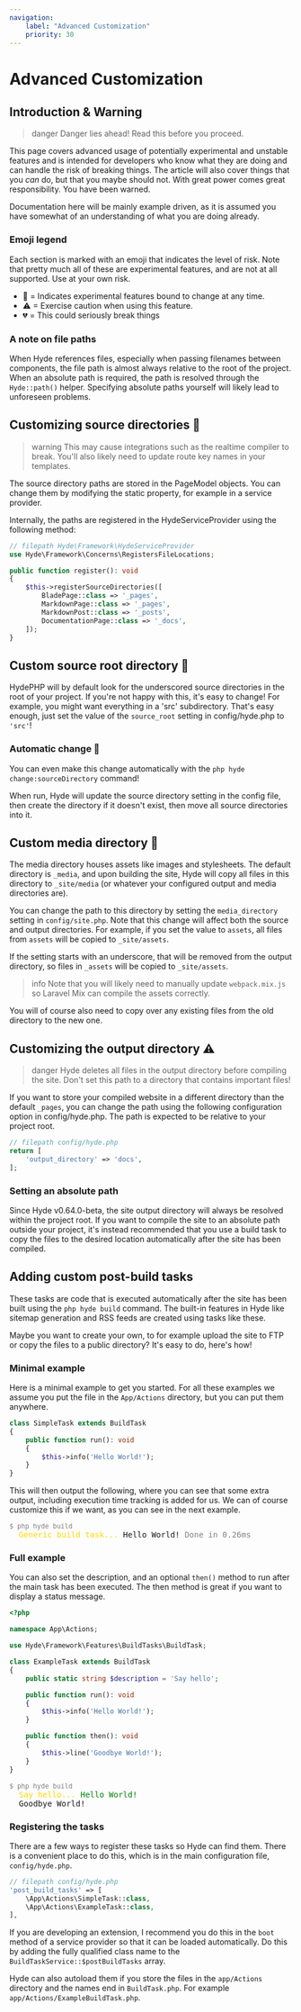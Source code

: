 ```yaml
---
navigation:
    label: "Advanced Customization"
    priority: 30
---
```


# Advanced Customization

## Introduction & Warning

>danger Danger lies ahead! Read this before you proceed.

This page covers advanced usage of potentially experimental and unstable features and is intended for developers
who know what they are doing and can handle the risk of breaking things. The article will also cover things
that you _can_ do, but that you maybe should not. With great power comes great responsibility. You have been warned.

Documentation here will be mainly example driven, as it is assumed you have somewhat of an understanding of what you are doing already.

### Emoji legend
Each section is marked with an emoji that indicates the level of risk. Note that pretty much all of these
are experimental features, and are not at all supported. Use at your own risk.

- 🧪 = Indicates experimental features bound to change at any time.
- ⚠ = Exercise caution when using this feature.
- 💔 = This could seriously break things

### A note on file paths

When Hyde references files, especially when passing filenames between components, the file path is almost always relative to the root of the project. When an absolute path is required, the path is resolved through the `Hyde::path()` helper. Specifying absolute paths yourself will likely lead to unforeseen problems.

## Customizing source directories 🧪

>warning This may cause integrations such as the realtime compiler to break. You'll also likely need to update route key names in your templates.

The source directory paths are stored in the PageModel objects. 
You can change them by modifying the static property, for example in a service provider.

Internally, the paths are registered in the HydeServiceProvider using the following method:

```php
// filepath Hyde\Framework\HydeServiceProvider
use Hyde\Framework\Concerns\RegistersFileLocations;

public function register(): void
{
    $this->registerSourceDirectories([
        BladePage::class => '_pages',
        MarkdownPage::class => '_pages',
        MarkdownPost::class => '_posts',
        DocumentationPage::class => '_docs',
    ]);
}
```

## Custom source root directory 🧪

HydePHP will by default look for the underscored source directories in the root of your project.
If you're not happy with this, it's easy to change! For example, you might want everything in a 'src'
subdirectory. That's easy enough, just set the value of the `source_root` setting in config/hyde.php to `'src'`!

### Automatic change 🧪
You can even make this change automatically with the `php hyde change:sourceDirectory` command!

When run, Hyde will update the source directory setting in the config file, then create the directory if it doesn't exist, then move all source directories into it.

## Custom media directory 🧪

The media directory houses assets like images and stylesheets. The default directory is `_media`, and upon building the site, 
Hyde will copy all files in this directory to `_site/media` (or whatever your configured output and media directories are).

You can change the path to this directory by setting the `media_directory` setting in `config/site.php`.
Note that this change will affect both the source and output directories. For example, if you set the value to `assets`,
all files from `assets` will be copied to `_site/assets`.

If the setting starts with an underscore, that will be removed from the output directory, so files in `_assets` will be copied to `_site/assets`.

>info Note that you will likely need to manually update `webpack.mix.js` so Laravel Mix can compile the assets correctly.

You will of course also need to copy over any existing files from the old directory to the new one.


## Customizing the output directory ⚠

>danger Hyde deletes all files in the output directory before compiling the site. Don't set this path to a directory that contains important files!

If you want to store your compiled website in a different directory than
the default `_pages`, you can change the path using the following configuration option in config/hyde.php. The path is expected to be relative to your project root.

```php
// filepath config/hyde.php
return [
    'output_directory' => 'docs',
];
```

### Setting an absolute path

Since Hyde v0.64.0-beta, the site output directory will always be resolved within the project root. If you want to compile the site to an absolute path outside your project, it's instead recommended that you use a build task to copy the files to the desired location automatically after the site has been compiled. 

## Adding custom post-build tasks

These tasks are code that is executed automatically after the site has been built using the `php hyde build` command. The built-in features in Hyde like sitemap generation and RSS feeds are created using tasks like these.

Maybe you want to create your own, to for example upload the site to FTP or copy the files to a public directory? It's easy to do, here's how!

### Minimal example

Here is a minimal example to get you started. For all these examples we assume you put the file in the `App/Actions` directory, but you can put them anywhere.

```php
class SimpleTask extends BuildTask
{
    public function run(): void
    {
        $this->info('Hello World!');
    }
}
```

This will then output the following, where you can see that some extra output, including execution time tracking is added for us. We can of course customize this if we want, as you can see in the next example.

<pre>
<small style="color: gray">$ php hyde build</small>
  <span style="color: gold">Generic build task...</span> Hello World! <span style="color: gray">Done in 0.26ms</span>
</pre>


### Full example

You can also set the description, and an optional `then()` method to run after the main task has been executed. The then method is great if you want to display a status message.

```php
<?php

namespace App\Actions;

use Hyde\Framework\Features\BuildTasks\BuildTask;

class ExampleTask extends BuildTask
{
    public static string $description = 'Say hello';

    public function run(): void
    {
        $this->info('Hello World!');
    }

    public function then(): void
    {
		$this->line('Goodbye World!');
    }
}
```

<pre>
<small style="color: gray">$ php hyde build</small>
  <span style="color: gold">Say hello...</span> <span style="color: green">Hello World!</span>
  Goodbye World!
</pre>


### Registering the tasks

There are a few ways to register these tasks so Hyde can find them. There is a convenient place to do this, which is in the main configuration file, `config/hyde.php`.

```php
// filepath config/hyde.php
'post_build_tasks' => [
    \App\Actions\SimpleTask::class,
    \App\Actions\ExampleTask::class,
],
```

If you are developing an extension, I recommend you do this in the `boot` method of a service provider so that it can be loaded automatically. Do this by adding the fully qualified class name to the `BuildTaskService::$postBuildTasks` array.

Hyde can also autoload them if you store the files in the `app/Actions` directory and the names end in `BuildTask.php`. For example `app/Actions/ExampleBuildTask.php`.
